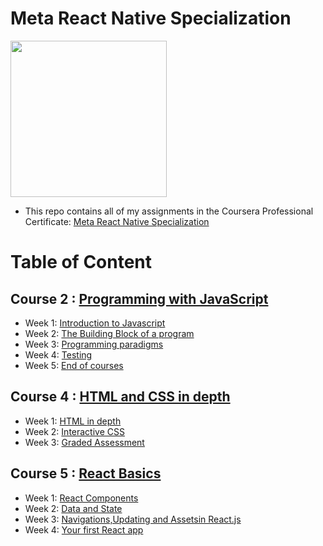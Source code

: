 # Meta React Native Specialization
<img src="./meta-logo.png" width=250>

- This repo contains all of my assignments in the Coursera Professional Certificate: [Meta React Native Specialization](https://www.coursera.org/learn/programming-with-javascript/home/)

# Table of Content
## Course 2 : [Programming with JavaScript](https://github.com/Arham-12336/Meta-Programming-with-JavaScript/tree/main/Programming%20with%20Javascript)
  * Week 1: [Introduction to Javascript](https://github.com/Arham-12336/Meta-Programming-with-JavaScript)
  * Week 2: [The Building Block of a program](https://github.com/Arham-12336/Meta-Programming-with-JavaScript)
  * Week 3: [Programming paradigms](https://github.com/Arham-12336/Meta-Programming-with-JavaScript/tree/main/Programming%20with%20Javascript/Week%2003)
  * Week 4: [Testing](https://github.com/Arham-12336/Meta-Programming-with-JavaScript/tree/main/Programming%20with%20Javascript/Week%2004)
  * Week 5: [End of courses](https://github.com/Arham-12336/Meta-Programming-with-JavaScript/tree/main/Programming%20with%20Javascript/Week%2005/end-of-course-assignment)

  ## Course 4 : [HTML and CSS in depth]()
  * Week 1: [HTML in depth]()
  * Week 2: [Interactive CSS]()
  * Week 3: [Graded Assessment]()


  ## Course 5 : [React Basics](https://github.com/Arham-12336/Meta-Programming-with-JavaScript/tree/main/React%20Basics)
  * Week 1: [React Components](https://github.com/Arham-12336/Meta-Programming-with-JavaScript/tree/main/React%20Basics/Week%2001)
  * Week 2: [Data and State](https://github.com/Arham-12336/Meta-Programming-with-JavaScript)
  * Week 3: [Navigations,Updating and Assetsin React.js](https://github.com/Arham-12336/Meta-Programming-with-JavaScript/tree/main/Programming%20with%20Javascript/Week%2003)
  * Week 4: [Your first React app](https://github.com/Arham-12336/Meta-Programming-with-JavaScript/tree/main/Programming%20with%20Javascript/Week%2004)


